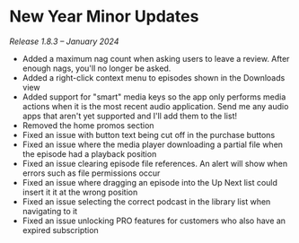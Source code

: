# New Year Minor Updates
*Release 1.8.3 – January 2024*

- Added a maximum nag count when asking users to leave a review. After enough nags, you'll no longer be asked. 
- Added a right-click context menu to episodes shown in the Downloads view
- Added support for "smart" media keys so the app only performs media actions when it is the most recent audio application. Send me any audio apps that aren't yet supported and I'll add them to the list!
- Removed the home promos section
- Fixed an issue with button text being cut off in the purchase buttons
- Fixed an issue where the media player downloading a partial file when the episode had a playback position
- Fixed an issue clearing episode file references. An alert will show when errors such as file permissions occur
- Fixed an issue where dragging an episode into the Up Next list could insert it it at the wrong position
- Fixed an issue selecting the correct podcast in the library list when navigating to it
- Fixed an issue unlocking PRO features for customers who also have an expired subscription